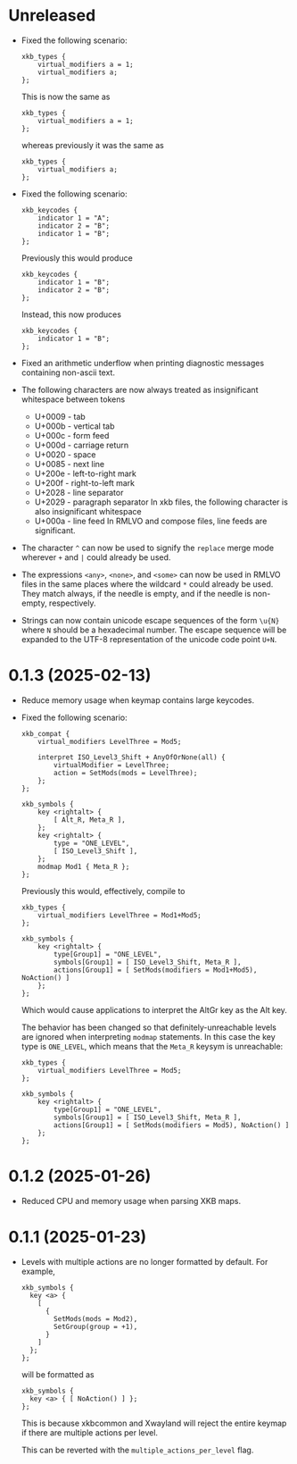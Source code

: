 # Unreleased

- Fixed the following scenario:

  ```xkb
  xkb_types {
      virtual_modifiers a = 1;
      virtual_modifiers a;
  };
  ```
  
  This is now the same as

  ```xkb
  xkb_types {
      virtual_modifiers a = 1;
  };
  ```
  
  whereas previously it was the same as

  ```xkb
  xkb_types {
      virtual_modifiers a;
  };
  ```
- Fixed the following scenario:

  ```xkb
  xkb_keycodes {
      indicator 1 = "A";
      indicator 2 = "B";
      indicator 1 = "B";
  };
  ```
  
  Previously this would produce

  ```xkb
  xkb_keycodes {
      indicator 1 = "B";
      indicator 2 = "B";
  };
  ```
  
  Instead, this now produces

  ```xkb
  xkb_keycodes {
      indicator 1 = "B";
  };
  ```
- Fixed an arithmetic underflow when printing diagnostic messages containing
  non-ascii text.
- The following characters are now always treated as insignificant whitespace
  between tokens
  - U+0009 - tab
  - U+000b - vertical tab
  - U+000c - form feed
  - U+000d - carriage return
  - U+0020 - space
  - U+0085 - next line
  - U+200e - left-to-right mark
  - U+200f - right-to-left mark
  - U+2028 - line separator
  - U+2029 - paragraph separator
  In xkb files, the following character is also insignificant whitespace
  - U+000a - line feed
  In RMLVO and compose files, line feeds are significant.
- The character `^` can now be used to signify the `replace` merge mode
  wherever `+` and `|` could already be used.
- The expressions `<any>`, `<none>`, and `<some>` can now be used in RMLVO files
  in the same places where the wildcard `*` could already be used. They match
  always, if the needle is empty, and if the needle is non-empty, respectively.
- Strings can now contain unicode escape sequences of the form `\u{N}` where `N`
  should be a hexadecimal number. The escape sequence will be expanded to the
  UTF-8 representation of the unicode code point `U+N`.

# 0.1.3 (2025-02-13)

- Reduce memory usage when keymap contains large keycodes.
- Fixed the following scenario:

  ```xkb
  xkb_compat {
      virtual_modifiers LevelThree = Mod5;

      interpret ISO_Level3_Shift + AnyOfOrNone(all) {
          virtualModifier = LevelThree;
          action = SetMods(mods = LevelThree);
      };
  };

  xkb_symbols {
      key <rightalt> {
          [ Alt_R, Meta_R ],
      };
      key <rightalt> {
          type = "ONE_LEVEL",
          [ ISO_Level3_Shift ],
      };
      modmap Mod1 { Meta_R };
  };
  ```
  
  Previously this would, effectively, compile to

  ```xkb
  xkb_types {
      virtual_modifiers LevelThree = Mod1+Mod5;
  };

  xkb_symbols {
      key <rightalt> {
          type[Group1] = "ONE_LEVEL",
          symbols[Group1] = [ ISO_Level3_Shift, Meta_R ],
          actions[Group1] = [ SetMods(modifiers = Mod1+Mod5), NoAction() ]
      };
  };
  ```
  
  Which would cause applications to interpret the AltGr key as the Alt key.
  
  The behavior has been changed so that definitely-unreachable levels are ignored when
  interpreting `modmap` statements. In this case the key type is `ONE_LEVEL`, which means
  that the `Meta_R` keysym is unreachable:
  
  ```xkb
  xkb_types {
      virtual_modifiers LevelThree = Mod5;
  };

  xkb_symbols {
      key <rightalt> {
          type[Group1] = "ONE_LEVEL",
          symbols[Group1] = [ ISO_Level3_Shift, Meta_R ],
          actions[Group1] = [ SetMods(modifiers = Mod5), NoAction() ]
      };
  };
  ```

# 0.1.2 (2025-01-26)

- Reduced CPU and memory usage when parsing XKB maps.

# 0.1.1 (2025-01-23)

- Levels with multiple actions are no longer formatted by default. For example,

  ```xkb
  xkb_symbols {
    key <a> {
      [
        {
          SetMods(mods = Mod2),
          SetGroup(group = +1),
        }
      ]
    };
  };
  ```
  
  will be formatted as

  ```xkb
  xkb_symbols {
    key <a> { [ NoAction() ] };
  };
  ```
  
  This is because xkbcommon and Xwayland will reject the entire keymap if there are
  multiple actions per level.

  This can be reverted with the `multiple_actions_per_level` flag.
